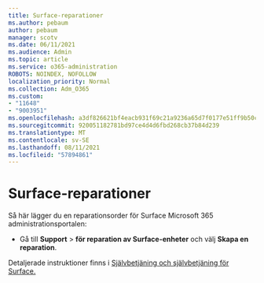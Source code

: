 ```yaml
---
title: Surface-reparationer
ms.author: pebaum
author: pebaum
manager: scotv
ms.date: 06/11/2021
ms.audience: Admin
ms.topic: article
ms.service: o365-administration
ROBOTS: NOINDEX, NOFOLLOW
localization_priority: Normal
ms.collection: Adm_O365
ms.custom:
- "11648"
- "9003951"
ms.openlocfilehash: a3df826621bf4eacb931f69c21a9236a65d7f0177e51ff9b50cc91129359ee83
ms.sourcegitcommit: 920051182781bd97ce4d4d6fbd268cb37b84d239
ms.translationtype: MT
ms.contentlocale: sv-SE
ms.lasthandoff: 08/11/2021
ms.locfileid: "57894861"
---
```

# <a name="surface-repairs"></a>Surface-reparationer

Så här lägger du en reparationsorder för Surface Microsoft 365 administrationsportalen:

- Gå till **Support**  >  **för reparation av Surface-enheter** och välj **Skapa en reparation**. 

Detaljerade instruktioner finns i [Självbetjäning och självbetjäning för Surface.](https://docs.microsoft.com/surface/self-serve-warranty-service)